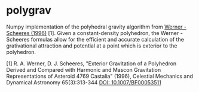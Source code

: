 # polygrav
Numpy implementation of the polyhedral gravity algorithm from [Werner - Scheeres (1996)](https://dx.doi.org/10.1007/BF00053511) [1]. Given a constant-density polyhedron, the Werner - 
Scheeres formulas allow for the efficient and accurate calculation of the grativational attraction and potential at a point which is exterior to the polyhedron. 

[1] R. A. Werner, D. J. Scheeres, "Exterior Gravitation of a Polyhedron Derived and Compared with Harmonic and Mascon Gravitation Representations of Asteroid 4769 Castalia" (1996), Celestial Mechanics and Dynamical Astronomy 65(3):313-344
    [DOI: 10.1007/BF00053511](https://dx.doi.org/10.1007/BF00053511)

